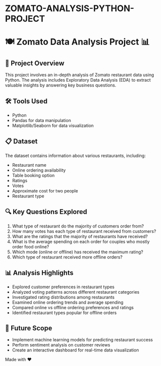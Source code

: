 # ZOMATO-ANALYSIS-PYTHON-PROJECT
# 🍽️ Zomato Data Analysis Project 📊

## 📌 Project Overview
This project involves an in-depth analysis of Zomato restaurant data using Python. The analysis includes Exploratory Data Analysis (EDA) to extract valuable insights by answering key business questions.

## 🛠️ Tools Used
- Python
- Pandas for data manipulation
- Matplotlib/Seaborn for data visualization

## 📋 Dataset
The dataset contains information about various restaurants, including:
- Restaurant name
- Online ordering availability
- Table booking option
- Ratings
- Votes
- Approximate cost for two people
- Restaurant type

## 🔍 Key Questions Explored
1. What type of restaurant do the majority of customers order from?
2. How many votes has each type of restaurant received from customers?
3. What are the ratings that the majority of restaurants have received?
4. What is the average spending on each order for couples who mostly order food online?
5. Which mode (online or offline) has received the maximum rating?
6. Which type of restaurant received more offline orders?

## 📊 Analysis Highlights
- Explored customer preferences in restaurant types
- Analyzed voting patterns across different restaurant categories
- Investigated rating distributions among restaurants
- Examined online ordering trends and average spending
- Compared online vs offline ordering preferences and ratings
- Identified restaurant types popular for offline orders

## 🚀 Future Scope
- Implement machine learning models for predicting restaurant success
- Perform sentiment analysis on customer reviews
- Create an interactive dashboard for real-time data visualization




Made with ❤️ 
